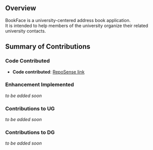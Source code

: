 ## Overview
BookFace is a university-centered address book application.<br>
It is intended to help members of the university organize their related university contacts.
## Summary of Contributions
### Code Contributed
* **Code contributed**: [RepoSense link](https://nus-cs2103-ay2223s2.github.io/tp-dashboard/?search=weekiat-douze&breakdown=true)
### Enhancement Implemented
_to be added soon_
### Contributions to UG
_to be added soon_
### Contributions to DG
_to be added soon_